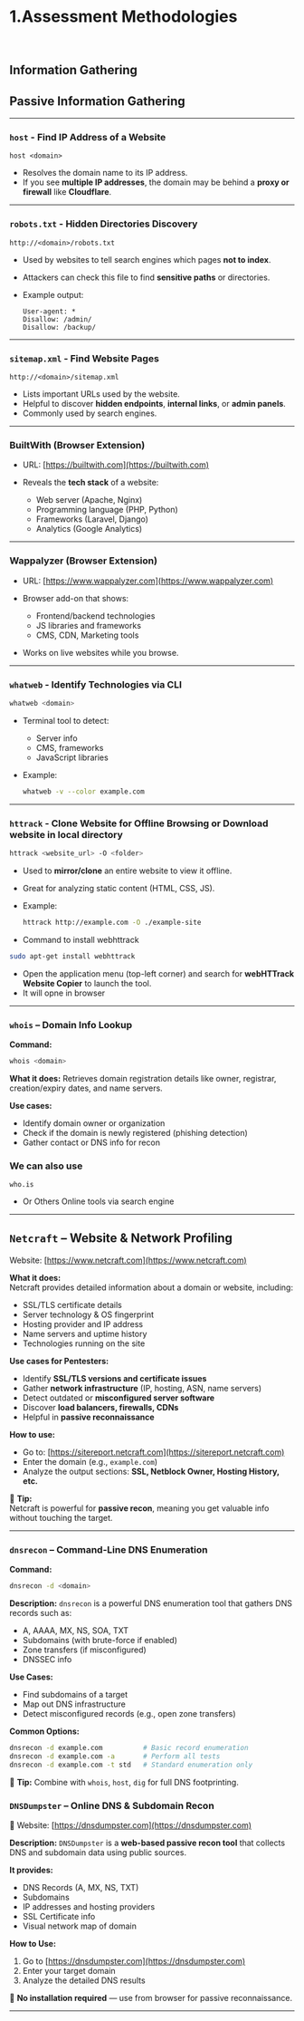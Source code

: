 <h1>1.Assessment Methodologies</h1><br>
<h2>Information Gathering</h2>
<h2>Passive Information Gathering</h2>

---
### `host` - Find IP Address of a Website
````
host <domain>
````

* Resolves the domain name to its IP address.
* If you see **multiple IP addresses**, the domain may be behind a **proxy or firewall** like **Cloudflare**.

---

### `robots.txt` - Hidden Directories Discovery

```url
http://<domain>/robots.txt
```

* Used by websites to tell search engines which pages **not to index**.
* Attackers can check this file to find **sensitive paths** or directories.
* Example output:

  ```
  User-agent: *
  Disallow: /admin/
  Disallow: /backup/
  ```

---

### `sitemap.xml` - Find Website Pages

```url
http://<domain>/sitemap.xml
```

* Lists important URLs used by the website.
* Helpful to discover **hidden endpoints**, **internal links**, or **admin panels**.
* Commonly used by search engines.

---

###  BuiltWith (Browser Extension)

* URL: [https://builtwith.com](https://builtwith.com)
* Reveals the **tech stack** of a website:

  * Web server (Apache, Nginx)
  * Programming language (PHP, Python)
  * Frameworks (Laravel, Django)
  * Analytics (Google Analytics)

---

###  Wappalyzer (Browser Extension)

* URL: [https://www.wappalyzer.com](https://www.wappalyzer.com)
* Browser add-on that shows:

  * Frontend/backend technologies
  * JS libraries and frameworks
  * CMS, CDN, Marketing tools
* Works on live websites while you browse.

---

###  `whatweb` - Identify Technologies via CLI

```bash
whatweb <domain>
```

* Terminal tool to detect:

  * Server info
  * CMS, frameworks
  * JavaScript libraries
* Example:

  ```bash
  whatweb -v --color example.com
  ```

---

###  `httrack` - Clone Website for Offline Browsing or Download website in local directory

```bash
httrack <website_url> -O <folder>
```

* Used to **mirror/clone** an entire website to view it offline.
* Great for analyzing static content (HTML, CSS, JS).
* Example:

  ```bash
  httrack http://example.com -O ./example-site
  ```
* Command to install webhttrack
```bash
sudo apt-get install webhttrack
```
* Open the application menu (top-left corner) and search for <b>webHTTrack Website Copier</b> to launch the tool.
* It will opne in browser

---

### `whois` – Domain Info Lookup

**Command:**
```bash
whois <domain>
````

**What it does:**
Retrieves domain registration details like owner, registrar, creation/expiry dates, and name servers.

**Use cases:**

* Identify domain owner or organization
* Check if the domain is newly registered (phishing detection)
* Gather contact or DNS info for recon
### We can also use 
```url
who.is
```
* Or Others Online tools via search engine
---
##  `Netcraft` – Website & Network Profiling

 Website: [https://www.netcraft.com](https://www.netcraft.com)

**What it does:**  
Netcraft provides detailed information about a domain or website, including:

- SSL/TLS certificate details  
- Server technology & OS fingerprint  
- Hosting provider and IP address  
- Name servers and uptime history  
- Technologies running on the site

**Use cases for Pentesters:**
- Identify **SSL/TLS versions and certificate issues**
- Gather **network infrastructure** (IP, hosting, ASN, name servers)
- Detect outdated or **misconfigured server software**
- Discover **load balancers, firewalls, CDNs**
- Helpful in **passive reconnaissance**

**How to use:**
- Go to: [https://sitereport.netcraft.com](https://sitereport.netcraft.com)
- Enter the domain (e.g., `example.com`)
- Analyze the output sections: **SSL, Netblock Owner, Hosting History, etc.**

📌 **Tip:**  
Netcraft is powerful for **passive recon**, meaning you get valuable info without touching the target.

---

###  `dnsrecon` – Command-Line DNS Enumeration

**Command:**
```bash
dnsrecon -d <domain>
````

**Description:**
`dnsrecon` is a powerful DNS enumeration tool that gathers DNS records such as:

* A, AAAA, MX, NS, SOA, TXT
* Subdomains (with brute-force if enabled)
* Zone transfers (if misconfigured)
* DNSSEC info

**Use Cases:**

* Find subdomains of a target
* Map out DNS infrastructure
* Detect misconfigured records (e.g., open zone transfers)

**Common Options:**

```bash
dnsrecon -d example.com          # Basic record enumeration
dnsrecon -d example.com -a       # Perform all tests
dnsrecon -d example.com -t std   # Standard enumeration only
```

📌 **Tip:** Combine with `whois`, `host`, `dig` for full DNS footprinting.


### `DNSDumpster` – Online DNS & Subdomain Recon

🔗 Website: [https://dnsdumpster.com](https://dnsdumpster.com)

**Description:**
`DNSDumpster` is a **web-based passive recon tool** that collects DNS and subdomain data using public sources.

**It provides:**

* DNS Records (A, MX, NS, TXT)
* Subdomains
* IP addresses and hosting providers
* SSL Certificate info
* Visual network map of domain

**How to Use:**

1. Go to [https://dnsdumpster.com](https://dnsdumpster.com)
2. Enter your target domain
3. Analyze the detailed DNS results

📌 **No installation required** — use from browser for passive reconnaissance.

---

